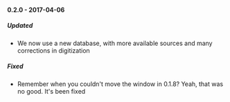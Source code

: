 #### 0.2.0 - 2017-04-06
##### Updated
 - We now use a new database, with more available sources and many corrections in digitization

##### Fixed
 - Remember when you couldn't move the window in 0.1.8? Yeah, that was no good. It's been fixed